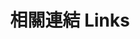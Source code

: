 ---
title: 相關連結 Links
links:
  - title: GitHub
    description: GitHub is the world's largest software development platform.
    website: https://github.com/dennis102000094
    image: https://github.githubassets.com/images/modules/logos_page/GitHub-Mark.png
  - title: Instagram
    description: GitHub is the world's largest software development platform.
    website: https://www.instagram.com/denmis1080142/
    image: https://upload.wikimedia.org/wikipedia/commons/9/95/Instagram_logo_2022.svg
menu:
    main: 
        weight: 4
        params:
            icon: link

comments: false
---